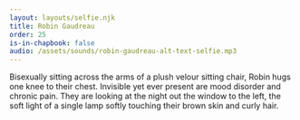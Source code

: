```yaml
---
layout: layouts/selfie.njk
title: Robin Gaudreau
order: 25
is-in-chapbook: false
audio: /assets/sounds/robin-gaudreau-alt-text-selfie.mp3
---
```


Bisexually sitting across the arms of a plush velour sitting chair, Robin hugs one knee to their chest. Invisible yet ever present are mood disorder and chronic pain. They are looking at the night out the window to the left, the soft light of a single lamp softly touching their brown skin and curly hair.
